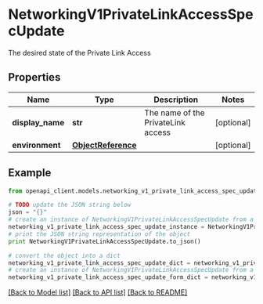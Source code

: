 # NetworkingV1PrivateLinkAccessSpecUpdate

The desired state of the Private Link Access

## Properties
Name | Type | Description | Notes
------------ | ------------- | ------------- | -------------
**display_name** | **str** | The name of the PrivateLink access | [optional] 
**environment** | [**ObjectReference**](ObjectReference.md) |  | [optional] 

## Example

```python
from openapi_client.models.networking_v1_private_link_access_spec_update import NetworkingV1PrivateLinkAccessSpecUpdate

# TODO update the JSON string below
json = "{}"
# create an instance of NetworkingV1PrivateLinkAccessSpecUpdate from a JSON string
networking_v1_private_link_access_spec_update_instance = NetworkingV1PrivateLinkAccessSpecUpdate.from_json(json)
# print the JSON string representation of the object
print NetworkingV1PrivateLinkAccessSpecUpdate.to_json()

# convert the object into a dict
networking_v1_private_link_access_spec_update_dict = networking_v1_private_link_access_spec_update_instance.to_dict()
# create an instance of NetworkingV1PrivateLinkAccessSpecUpdate from a dict
networking_v1_private_link_access_spec_update_form_dict = networking_v1_private_link_access_spec_update.from_dict(networking_v1_private_link_access_spec_update_dict)
```
[[Back to Model list]](../ccloud/README.md#documentation-for-models) [[Back to API list]](../ccloud/README.md#documentation-for-api-endpoints) [[Back to README]](../ccloud/README.md)


